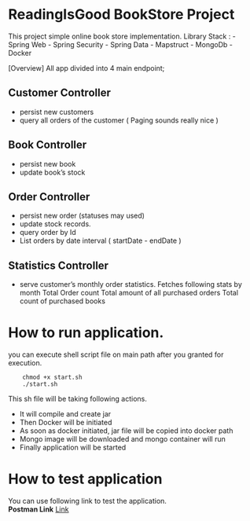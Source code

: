 # ReadingIsGood BookStore Project 

This project simple online book store implementation. 
Library Stack : 
    - Spring Web 
    - Spring Security 
    - Spring Data 
    - Mapstruct
    - MongoDb
    - Docker 

[Overview]
All app divided into 4 main endpoint;
 
  
## Customer Controller ##
*  persist new customers
*  query all orders of the customer ( Paging sounds really nice )
## Book Controller ##
*  persist new book
*  update book’s stock
## Order Controller ##
*  persist new order (statuses may used)
*  update stock records.
*  query order by Id
*  List orders by date interval ( startDate - endDate )

## Statistics Controller ##
* serve customer’s monthly order statistics. Fetches following stats by month 
     Total Order count
     Total amount of all purchased orders
     Total count of purchased books

# How to run application. 
you can execute shell script file on main path after you granted for execution. 
```
    chmod +x start.sh
    ./start.sh  
```
This sh file will be taking following actions.
- It will compile and create jar 
- Then Docker will be initiated 
- As soon as docker initiated, jar file will be copied into docker path 
- Mongo image will be downloaded and mongo container will run
- Finally application will be started 

# How to test application
You can use following link to test the application.  
**Postman Link** [Link](https://www.getpostman.com/collections/1bf5796287b471a2a30b)
